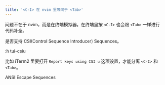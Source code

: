 ```yaml
---
title: '<C-I> 在 nvim 里等同于 <Tab>'
---
```



问题不在于 nvim，而是在终端模拟器。在终端里按 `<C-I>` 也会跟 `<Tab>` 一样进行代码补全。

是否支持 CSI(Control Sequence Introducer) Sequences。

:h tui-csiu


比如 iTerm2 里要打开 `Report keys using CSI u` 这项设置，才能分离 `<C-I>` 和 `<Tab>`。

ANSI Escape Sequences
